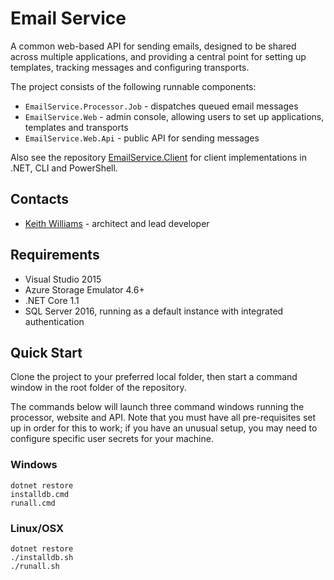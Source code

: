 # Email Service
A common web-based API for sending emails, designed to be shared across multiple applications, and providing a central point for setting up templates, tracking messages and configuring transports.

The project consists of the following runnable components:

* `EmailService.Processor.Job` - dispatches queued email messages
* `EmailService.Web` - admin console, allowing users to set up applications, templates and transports
* `EmailService.Web.Api` - public API for sending messages

Also see the repository [EmailService.Client](https://sunbranding.visualstudio.com/EmailService/_git/EmailService.Client) for client implementations in .NET, CLI and PowerShell.

## Contacts

* [Keith Williams](kwilliams@sunbrandingsolutions.com) - architect and lead developer

## Requirements

* Visual Studio 2015
* Azure Storage Emulator 4.6+
* .NET Core 1.1
* SQL Server 2016, running as a default instance with integrated authentication

## Quick Start
Clone the project to your preferred local folder, then start a command window in the root folder of the repository.

The commands below will launch three command windows running the processor, website and API. Note that you must have all pre-requisites set up in order for this to work; if you have an unusual setup, you may need to configure specific user secrets for your machine.

### Windows
```
dotnet restore
installdb.cmd
runall.cmd
```

### Linux/OSX
```
dotnet restore
./installdb.sh
./runall.sh
```